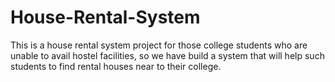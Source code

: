 # House-Rental-System
This is a house rental system project for those college students who are unable to avail hostel facilities, so we have build a system that will help such students to find rental houses near to their college.
